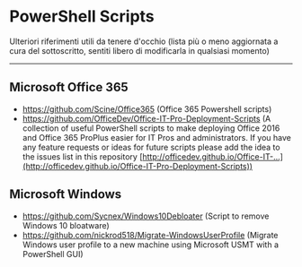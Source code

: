 # PowerShell Scripts

Ulteriori riferimenti utili da tenere d'occhio (lista più o meno aggiornata a cura del sottoscritto, sentiti libero di modificarla in qualsiasi momento)

------

## Microsoft Office 365

- https://github.com/Scine/Office365 (Office 365 Powershell scripts)
- https://github.com/OfficeDev/Office-IT-Pro-Deployment-Scripts (A collection of useful PowerShell scripts to make deploying Office 2016 and Office 365 ProPlus easier for IT Pros and administrators. If you have any feature requests or ideas for future scripts please add the idea to the issues list in this repository [http://officedev.github.io/Office-IT-…](http://officedev.github.io/Office-IT-Pro-Deployment-Scripts))



## Microsoft Windows

- https://github.com/Sycnex/Windows10Debloater (Script to remove Windows 10 bloatware)
- https://github.com/nickrod518/Migrate-WindowsUserProfile (Migrate Windows user profile to a new machine using Microsoft USMT with a PowerShell GUI)